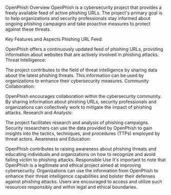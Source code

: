 OpenPhish
Overview
OpenPhish is a cybersecurity project that provides a freely available feed of active phishing URLs. The project's primary goal is to help organizations and security professionals stay informed about ongoing phishing campaigns and take proactive measures to protect against these threats.

Key Features and Aspects
Phishing URL Feed:

OpenPhish offers a continuously updated feed of phishing URLs, providing information about websites that are actively involved in phishing attacks.
Threat Intelligence:

The project contributes to the field of threat intelligence by sharing data about the latest phishing threats. This information can be used by organizations to enhance their cybersecurity measures.
Community Collaboration:

OpenPhish encourages collaboration within the cybersecurity community. By sharing information about phishing URLs, security professionals and organizations can collectively work to mitigate the impact of phishing attacks.
Research and Analysis:

The project facilitates research and analysis of phishing campaigns. Security researchers can use the data provided by OpenPhish to gain insights into the tactics, techniques, and procedures (TTPs) employed by threat actors.
Awareness and Education:

OpenPhish contributes to raising awareness about phishing threats and educating individuals and organizations on how to recognize and avoid falling victim to phishing attacks.
Responsible Use
It's important to note that OpenPhish is a legitimate and ethical project aimed at improving cybersecurity. Organizations can use the information from OpenPhish to enhance their threat intelligence capabilities and bolster their defenses against phishing attacks. Users are encouraged to access and utilize such resources responsibly and within legal and ethical boundaries.

